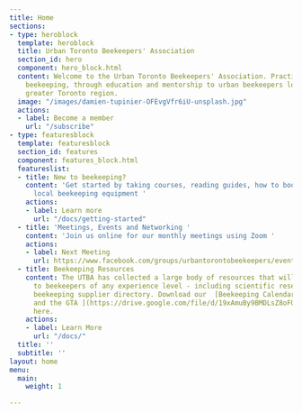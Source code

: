 ```yaml
---
title: Home
sections:
- type: heroblock
  template: heroblock
  title: Urban Toronto Beekeepers' Association
  section_id: hero
  component: hero_block.html
  content: Welcome to the Urban Toronto Beekeepers' Association. Practicing sustainable
    beekeeping, through education and mentorship to urban beekeepers located in the
    greater Toronto region.
  image: "/images/damien-tupinier-OFEvgVfr6iU-unsplash.jpg"
  actions:
  - label: Become a member
    url: "/subscribe"
- type: featuresblock
  template: featuresblock
  section_id: features
  component: features_block.html
  featureslist:
  - title: New to beekeeping?
    content: 'Get started by taking courses, reading guides, how to books and find
      local beekeeping equipment '
    actions:
    - label: Learn more
      url: "/docs/getting-started"
  - title: 'Meetings, Events and Networking '
    content: 'Join us online for our monthly meetings using Zoom '
    actions:
    - label: Next Meeting
      url: https://www.facebook.com/groups/urbantorontobeekeepers/events/
  - title: Beekeeping Resources
    content: The UTBA has collected a large body of resources that will be of interest
      to beekeepers of any experience level - including scientific research, local
      beekeeping supplier directory. Download our  [Beekeeping Calendar for Toronto
      and the GTA ](https://drive.google.com/file/d/19xAmuBy9BMDLsZ8oFQEWDS0T81d3PU04/view?usp=sharing)
      here.
    actions:
    - label: Learn More
      url: "/docs/"
  title: ''
  subtitle: ''
layout: home
menu:
  main:
    weight: 1

---
```


